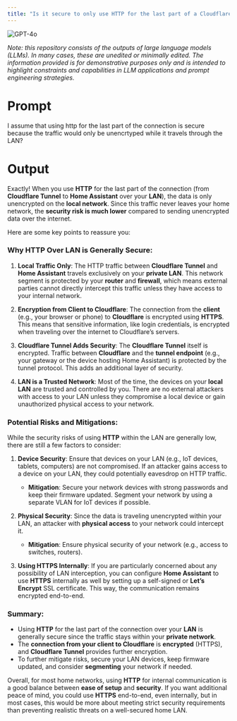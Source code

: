 ```yaml
---
title: "Is it secure to only use HTTP for the last part of a Cloudflare tunnel"
---
```

![GPT-4o](https://img.shields.io/badge/GPT--4o-3333FF?style=for-the-badge&logo=openai&logoColor=white)



*Note: this repository consists of the outputs of large language models (LLMs). In many cases, these are unedited or minimally edited. The information provided is for demonstrative purposes only and is intended to highlight constraints and capabilities in LLM applications and prompt engineering strategies.*


# Prompt

I assume that using http for the last part of the connection is secure because the traffic would only be unencrtyped while it travels through the LAN?

# Output

Exactly! When you use **HTTP** for the last part of the connection (from **Cloudflare Tunnel** to **Home Assistant** over your **LAN**), the data is only unencrypted on the **local network**. Since this traffic never leaves your home network, the **security risk is much lower** compared to sending unencrypted data over the internet.

Here are some key points to reassure you:

### **Why HTTP Over LAN is Generally Secure**:
1. **Local Traffic Only**: The HTTP traffic between **Cloudflare Tunnel** and **Home Assistant** travels exclusively on your **private LAN**. This network segment is protected by your **router** and **firewall**, which means external parties cannot directly intercept this traffic unless they have access to your internal network.

2. **Encryption from Client to Cloudflare**: The connection from the **client** (e.g., your browser or phone) to **Cloudflare** is encrypted using **HTTPS**. This means that sensitive information, like login credentials, is encrypted when traveling over the internet to Cloudflare’s servers.

3. **Cloudflare Tunnel Adds Security**: The **Cloudflare Tunnel** itself is encrypted. Traffic between **Cloudflare** and the **tunnel endpoint** (e.g., your gateway or the device hosting Home Assistant) is protected by the tunnel protocol. This adds an additional layer of security.

4. **LAN is a Trusted Network**: Most of the time, the devices on your **local LAN** are trusted and controlled by you. There are no external attackers with access to your LAN unless they compromise a local device or gain unauthorized physical access to your network.

### **Potential Risks and Mitigations**:
While the security risks of using **HTTP** within the LAN are generally low, there are still a few factors to consider:

1. **Device Security**: Ensure that devices on your LAN (e.g., IoT devices, tablets, computers) are not compromised. If an attacker gains access to a device on your LAN, they could potentially eavesdrop on HTTP traffic.

   - **Mitigation**: Secure your network devices with strong passwords and keep their firmware updated. Segment your network by using a separate VLAN for IoT devices if possible.

2. **Physical Security**: Since the data is traveling unencrypted within your LAN, an attacker with **physical access** to your network could intercept it.

   - **Mitigation**: Ensure physical security of your network (e.g., access to switches, routers).

3. **Using HTTPS Internally**: If you are particularly concerned about any possibility of LAN interception, you can configure **Home Assistant** to use **HTTPS** internally as well by setting up a self-signed or **Let’s Encrypt** SSL certificate. This way, the communication remains encrypted end-to-end.

### **Summary**:
- Using **HTTP** for the last part of the connection over your **LAN** is generally secure since the traffic stays within your **private network**.
- The **connection from your client to Cloudflare** is **encrypted** (HTTPS), and **Cloudflare Tunnel** provides further encryption.
- To further mitigate risks, secure your LAN devices, keep firmware updated, and consider **segmenting** your network if needed.

Overall, for most home networks, using **HTTP** for internal communication is a good balance between **ease of setup** and **security**. If you want additional peace of mind, you could use **HTTPS** end-to-end, even internally, but in most cases, this would be more about meeting strict security requirements than preventing realistic threats on a well-secured home LAN.